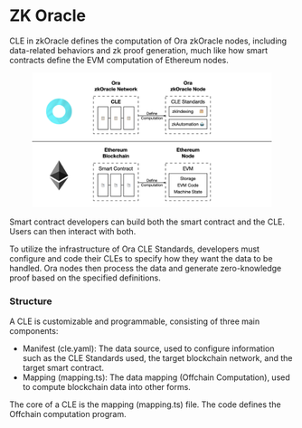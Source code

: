 # ZK Oracle

CLE in zkOracle defines the computation of Ora zkOracle nodes, including data-related behaviors and zk proof generation, much like how smart contracts define the EVM computation of Ethereum nodes.

<figure><img src="../../.gitbook/assets/litepaper.001 (2).png" alt=""><figcaption></figcaption></figure>

Smart contract developers can build both the smart contract and the CLE. Users can then interact with both.

To utilize the infrastructure of Ora CLE Standards, developers must configure and code their CLEs to specify how they want the data to be handled. Ora nodes then process the data and generate zero-knowledge proof based on the specified definitions.

### Structure

A CLE is customizable and programmable, consisting of three main components:

* Manifest (cle.yaml): The data source, used to configure information such as the CLE Standards used, the target blockchain network, and the target smart contract.
* Mapping (mapping.ts): The data mapping (Offchain Computation), used to compute blockchain data into other forms.

The core of a CLE is the mapping (mapping.ts) file. The code defines the Offchain computation program.
